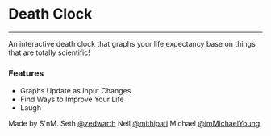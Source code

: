 # Death Clock
------------

An interactive death clock that graphs your life expectancy base on things that are totally scientific!

### Features

* Graphs Update as Input Changes
* Find Ways to Improve Your Life
* Laugh

Made by S'nM.
Seth [@zedwarth](https://twitter.com/Zedwarth)
Neil [@mithipati](https://twitter.com/mithipati)
Michael [@imMichaelYoung](https://twitter.com/imMichaelYoung)
